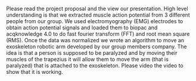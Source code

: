 Please read the project proposal and the view our presentation. High level understanding is that we extracted muscle action potential from 3 different people from our group. We used electromyography (EMG) electrodes to obtain action potential signals and loaded them to biopac and acqknowledge 4.0 to do fast fourier transform (FFT) and root mean square (RMS). Once the data was normalized we wrote an algorithm to move an exoskeleton robotic arm developed by our group members company. The idea is that a person is supposed to be paralyzed and by moving their muscles of the trapezius it will allow them to move the arm (that is paralyzed) that is attached to the exoskeleton. Please video the video to show that it is working.
